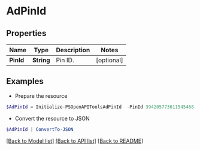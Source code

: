 # AdPinId
## Properties

Name | Type | Description | Notes
------------ | ------------- | ------------- | -------------
**PinId** | **String** | Pin ID. | [optional] 

## Examples

- Prepare the resource
```powershell
$AdPinId = Initialize-PSOpenAPIToolsAdPinId  -PinId 394205773611545468
```

- Convert the resource to JSON
```powershell
$AdPinId | ConvertTo-JSON
```

[[Back to Model list]](../README.md#documentation-for-models) [[Back to API list]](../README.md#documentation-for-api-endpoints) [[Back to README]](../README.md)

